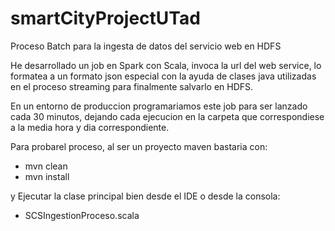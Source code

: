 # smartCityProjectUTad
Proceso Batch para la ingesta de datos del servicio web en HDFS

He desarrollado un job en Spark con Scala, invoca la url del web service, lo formatea a un formato json
especial con la ayuda de clases java utilizadas en el proceso streaming para finalmente salvarlo en HDFS.

En un entorno de produccion programariamos este job para ser lanzado cada 30 minutos, dejando cada ejecucion
en la carpeta que correspondiese a la media hora y dia correspondiente.

Para probarel proceso, al ser un proyecto maven bastaria con:

- mvn clean
- mvn install

y Ejecutar la clase principal bien desde el IDE o desde la consola:

- SCSIngestionProceso.scala
